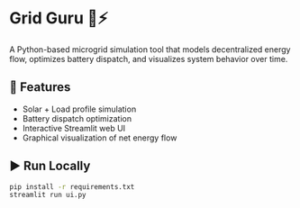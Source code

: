 # Grid Guru 🧠⚡

A Python-based microgrid simulation tool that models decentralized energy flow, optimizes battery dispatch, and visualizes system behavior over time. 

## 🔋 Features
- Solar + Load profile simulation
- Battery dispatch optimization
- Interactive Streamlit web UI
- Graphical visualization of net energy flow

## ▶️ Run Locally
```bash
pip install -r requirements.txt
streamlit run ui.py
